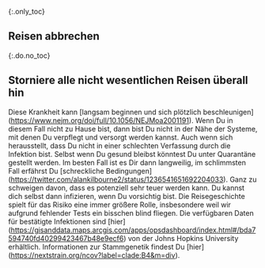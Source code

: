 {:.only_toc} 
 ## Reisen abbrechen 

 {:.do.no_toc} 
 ## Storniere alle nicht wesentlichen Reisen überall hin

Diese Krankheit kann [langsam beginnen und sich plötzlich beschleunigen] (https://www.nejm.org/doi/full/10.1056/NEJMoa2001191). Wenn Du in diesem Fall nicht zu Hause bist, dann bist Du nicht in der Nähe der Systeme, mit denen Du verpflegt und versorgt werden kannst. Auch wenn sich herausstellt, dass Du nicht in einer schlechten Verfassung durch die Infektion bist. Selbst wenn Du gesund bleibst könntest Du unter Quarantäne gestellt werden. Im besten Fall ist es Dir dann langweilig, im schlimmsten Fall erfährst Du [schreckliche Bedingungen] (https://twitter.com/alankilbourne2/status/1236541651692204033). Ganz zu schweigen davon, dass es potenziell sehr teuer werden kann. Du kannst dich selbst dann infizieren, wenn Du vorsichtig bist. Die Reisegeschichte spielt für das Risiko eine immer größere Rolle, insbesondere weil wir aufgrund fehlender Tests ein bisschen blind fliegen. Die verfügbaren Daten für bestätigte Infektionen sind 
  [hier] (https://gisanddata.maps.arcgis.com/apps/opsdashboard/index.html#/bda7594740fd40299423467b48e9ecf6) von der Johns Hopkins University erhältlich. Informationen zur Stammgenetik findest Du [hier] (https://nextstrain.org/ncov?label=clade:B4&m=div). 
